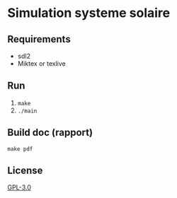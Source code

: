# Simulation systeme solaire

## Requirements

* sdl2
* Miktex or texlive


## Run

1. `make`
2. `./main`

## Build doc (rapport)

`make pdf`

## License

[GPL-3.0](./LICENSE)